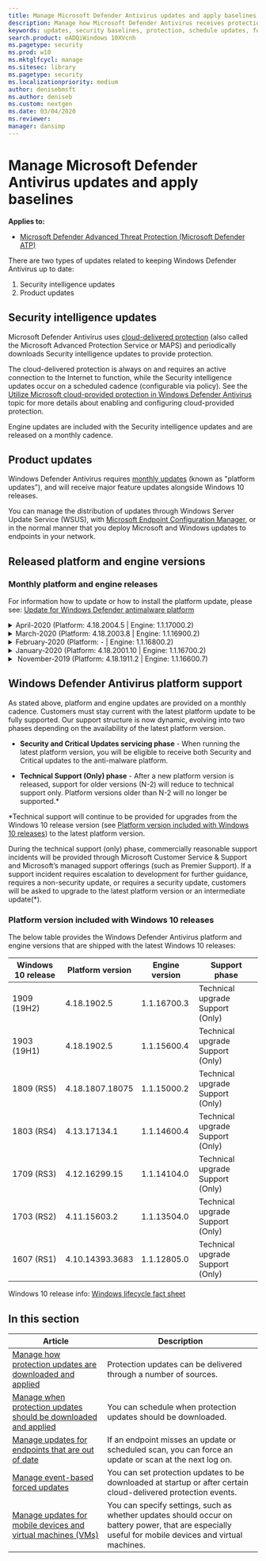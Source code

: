 ```yaml
---
title: Manage Microsoft Defender Antivirus updates and apply baselines
description: Manage how Microsoft Defender Antivirus receives protection and product updates.
keywords: updates, security baselines, protection, schedule updates, force updates, mobile updates, wsus
search.product: eADQiWindows 10XVcnh
ms.pagetype: security
ms.prod: w10
ms.mktglfcycl: manage
ms.sitesec: library
ms.pagetype: security
ms.localizationpriority: medium
author: denisebmsft
ms.author: deniseb
ms.custom: nextgen
ms.date: 03/04/2020
ms.reviewer: 
manager: dansimp
---
```


# Manage Microsoft Defender Antivirus updates and apply baselines

**Applies to:**

- [Microsoft Defender Advanced Threat Protection (Microsoft Defender ATP)](https://go.microsoft.com/fwlink/p/?linkid=2069559)

There are two types of updates related to keeping Windows Defender Antivirus up to date:

1. Security intelligence updates
2. Product updates



## Security intelligence updates

Microsoft Defender Antivirus uses [cloud-delivered protection](utilize-microsoft-cloud-protection-windows-defender-antivirus.md) (also called the Microsoft Advanced Protection Service or MAPS) and periodically downloads Security intelligence updates to provide protection. 

The cloud-delivered protection is always on and requires an active connection to the Internet to function, while the Security intelligence updates occur on a scheduled cadence (configurable via policy). See the [Utilize Microsoft cloud-provided protection in Windows Defender Antivirus](utilize-microsoft-cloud-protection-windows-defender-antivirus.md) topic for more details about enabling and configuring cloud-provided protection. 

Engine updates are included with the Security intelligence updates and are released on a monthly cadence.

## Product updates

Windows Defender Antivirus requires [monthly updates](https://support.microsoft.com/help/4052623/update-for-windows-defender-antimalware-platform) (known as "platform updates"), and will receive major feature updates alongside Windows 10 releases.

You can manage the distribution of updates through Windows Server Update Service (WSUS), with [Microsoft Endpoint Configuration Manager](https://docs.microsoft.com/configmgr/sum/understand/software-updates-introduction), or in the normal manner that you deploy Microsoft and Windows updates to endpoints in your network.

## Released platform and engine versions

### Monthly platform and engine releases
For information how to update or how to install the platform update, please see: [Update for Windows Defender antimalware platform](https://support.microsoft.com/en-us/help/4052623/update-for-windows-defender-antimalware-platform)

<details>
<summary> April-2020 (Platform: 4.18.2004.5 | Engine: 1.1.17000.2)</summary>

Security intelligence update version: **TBD**  
Released: **April 30, 2020**  
Platform: **4.18.2004.5**  
Engine: **1.1.17000.2**  
Support phase: **Security and Critical Updates**
    
### What's new

:::row:::
    :::column:::
        **Platform**
        * fix1
        * fix2

    :::column-end:::
    :::column:::
        **Engine**
        * fix1
        * fix2
    :::column-end:::
:::row-end:::
   
### Known Issues
No known issues  
</details>

<details>
<summary> March-2020 (Platform: 4.18.2003.8 | Engine: 1.1.16900.2)</summary>

Security intelligence update version: **1.313.8.0**  
Released: **March 24, 2020**  
Platform: **4.18.2003.8**  
Engine: **1.1.16900.4**  
Support phase: **Technical upgrade Support (Only)**
    
### What's new

:::row:::
    :::column:::
        **Platform**
        * fix1
        * fix2

    :::column-end:::
    :::column:::
        **Engine**
        * fix1
        * fix2
    :::column-end:::
:::row-end:::
   
### Known Issues
No known issues
</details>

<details>

<summary> February-2020 (Platform: - | Engine: 1.1.16800.2)</summary>
  

  Security intelligence update version: **1.311.4.0**   
  Released: **February 25, 2020**  
  Platform/Client: **-**  
  Engine: **1.1.16800.2**  
  Support phase: **N/A**
     
### What's new

:::row:::
    :::column:::
        **Platform**
        * fix1
        * fix2

    :::column-end:::
    :::column:::
        **Engine**
        * fix1
        * fix2
    :::column-end:::
:::row-end:::
   
### Known Issues
No known issues
</details>

<details>
  <summary> January-2020 (Platform: 4.18.2001.10 | Engine: 1.1.16700.2)</summary>
  
  Security intelligence update version: **1.309.32.0**  
  Released: **January 30, 2020**  
  Platform/Client: **4.18.2001.10**  
  Engine: **1.1.16700.2**  
  Support phase: **Technical upgrade Support (Only)**
     
### What's new

:::row:::
    :::column:::
        **Platform**
        * fix1
        * fix2

    :::column-end:::
    :::column:::
        **Engine**
        * fix1
        * fix2
    :::column-end:::
:::row-end:::
   
### Known Issues
No known issues
</details>

<details>
<summary> November-2019 (Platform: 4.18.1911.2 | Engine: 1.1.16600.7)</summary>

Security intelligence update version: **1.307.13.0**  
Released: **December 7, 2019**  
Platform: **4.18.1911.2**  
Engine: **1.1.17000.7**  
Support phase: **No support**  
     
### What's new

:::row:::
    :::column:::
        **Platform**
        * fix1
        * fix2

    :::column-end:::
    :::column:::
        **Engine**
        * fix1
        * fix2
    :::column-end:::
:::row-end:::
   
### Known Issues
No known issues
</details>

## Windows Defender Antivirus platform support
As stated above, platform and engine updates are provided on a monthly cadence.
Customers must stay current with the latest platform update to be fully supported. Our support structure is now dynamic, evolving into two phases depending on the availability of the latest platform version.


* **Security and Critical Updates servicing phase** - When running the latest platform version, you will be eligible to receive both Security and Critical updates to the anti-malware platform.
 

* **Technical Support (Only) phase** - After a new platform version is released, support for older versions (N-2) will reduce to technical support only. Platform versions older than N-2 will no longer be supported.*

*Technical support will continue to be provided for upgrades from the Windows 10 release version (see [Platform version included with Windows 10 releases](#platform-version-included-with-windows-10-releases)) to the latest platform version.

During the technical support (only) phase, commercially reasonable support incidents will be provided through Microsoft Customer Service & Support and Microsoft’s managed support offerings (such as Premier Support). If a support incident requires escalation to development for further guidance, requires a non-security update, or requires a security update, customers will be asked to upgrade to the latest platform version or an intermediate update(*).

### Platform version included with Windows 10 releases
The below table provides the Windows Defender Antivirus platform and engine versions that are shipped with the latest Windows 10 releases:    

|Windows 10 release  |Platform version  |Engine version |Support phase | 
|-|-|-|-|
|1909  (19H2) |4.18.1902.5 |1.1.16700.3 | Technical upgrade Support (Only)
|1903  (19H1) |4.18.1902.5 |1.1.15600.4 | Technical upgrade Support (Only)
|1809  (RS5) |4.18.1807.18075 |1.1.15000.2 | Technical upgrade Support (Only)
|1803  (RS4) |4.13.17134.1 |1.1.14600.4 | Technical upgrade Support (Only)
|1709  (RS3) |4.12.16299.15 |1.1.14104.0 | Technical upgrade Support (Only)
|1703  (RS2) |4.11.15603.2 |1.1.13504.0 | Technical upgrade Support (Only)
|1607 (RS1) |4.10.14393.3683 |1.1.12805.0 | Technical upgrade Support (Only)
Windows 10 release info: [Windows lifecycle fact sheet](https://support.microsoft.com/en-us/help/13853/windows-lifecycle-fact-sheet)

## In this section

Article | Description 
---|---
[Manage how protection updates are downloaded and applied](manage-protection-updates-windows-defender-antivirus.md) | Protection updates can be delivered through a number of sources.
[Manage when protection updates should be downloaded and applied](manage-protection-update-schedule-windows-defender-antivirus.md) | You can schedule when protection updates should be downloaded.
[Manage updates for endpoints that are out of date](manage-outdated-endpoints-windows-defender-antivirus.md) | If an endpoint misses an update or scheduled scan, you can force an update or scan at the next log on.
[Manage event-based forced updates](manage-event-based-updates-windows-defender-antivirus.md) | You can set protection updates to be downloaded at startup or after certain cloud-delivered protection events.
[Manage updates for mobile devices and virtual machines (VMs)](manage-updates-mobile-devices-vms-windows-defender-antivirus.md)| You can specify settings, such as whether updates should occur on battery power, that are especially useful for mobile devices and virtual machines.
